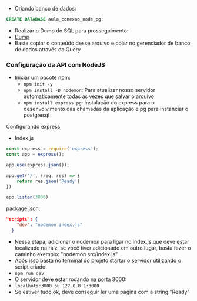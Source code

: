 - Criando banco de dados:

```sql
CREATE DATABASE aula_conexao_node_pg;
```

- Realizar o Dump do SQL para prosseguimento:
- [Dump](https://github.com/ebagabe/Exercicios/blob/main/Node%20Com%20PostgreSQL/01/dump.sql)
- Basta copiar o conteúdo desse arquivo e colar no gerenciador de banco de dados através da Query

### Configuração da API com NodeJS

- Iniciar um pacote npm:
	- `npm init -y`
	- `npm install -D nodemon`: Para atualizar nosso servidor automaticamente todas as vezes que salvar o arquivo
	- `npm install express pg`: Instalação do express para o desenvolvimento das chamadas da aplicação e pg para instanciar o postgresql

Configurando express
- Index.js
```js
const express = require('express');
const app = express();

app.use(express.json());

app.get('/', (req, res) => {
    return res.json('Ready')
})

app.listen(3000)
```

package.json:
```json
"scripts": {
    "dev": "nodemon index.js"
  }
```
- Nessa etapa, adicionar o nodemon para ligar no index.js que deve estar localizado na raíz, se você tiver adicionado em outro lugar, basta fazer o caminho exemplo: "nodemon src/index.js"
- Após isso basta no terminal do projeto startar o servidor utilizando o script criado:
- `npm run dev`
- O servidor deve estar rodando na porta 3000:
- `localhots:3000 ou 127.0.0.1:3000`
- Se estiver tudo ok, deve conseguir ler uma pagina com a string "Ready"
